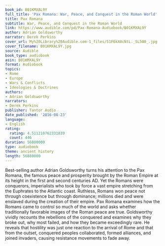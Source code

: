```yaml
---
book_id: B01KMXAL9Y
full_title: 'Pax Romana: War, Peace, and Conquest in the Roman World'
title: Pax Romana
subtitle: War, Peace, and Conquest in the Roman World
link: https://www.audible.com/pd/Pax-Romana-Audiobook/B01KMXAL9Y
author: Adrian Goldsworthy
narrator: Derek Perkins
cover_url: My%20Library%20Audible.com-1_files/51F6kX0cNtL._SL500_.jpg
cover_filename: B01KMXAL9Y.jpg
source: Audible
book_type: audiobook
asin: B01KMXAL9Y
format: Audiobook
topics:
- Rome
- Europe
- Wars & Conflicts
- Ideologies & Doctrines
authors:
- Adrian Goldsworthy
narrators:
- Derek Perkins
publisher: Tantor Audio
date_published: '2016-08-23'
language:
- English
rating:
  rating: 4.511210762331839
  count: 446
duration: 56880000
type: audiobook
theme: ancient history
length: 56880000
---
```

Best-selling author Adrian Goldsworthy turns his attention to the Pax Romana, the famous peace and prosperity brought by the Roman Empire at its height in the first and second centuries AD. Yet the Romans were conquerors, imperialists who took by force a vast empire stretching from the Euphrates to the Atlantic coast. Ruthless, Romans won peace not through coexistence but through dominance; millions died and were enslaved during the creation of their empire.
Pax Romana examines how the Romans came to control so much of the world and asks whether traditionally favorable images of the Roman peace are true. Goldsworthy vividly recounts the rebellions of the conquered and examines why they broke out, why most failed, and how they became exceedingly rare. He reveals that hostility was just one reaction to the arrival of Rome and that from the outset, conquered peoples collaborated, formed alliances, and joined invaders, causing resistance movements to fade away.
